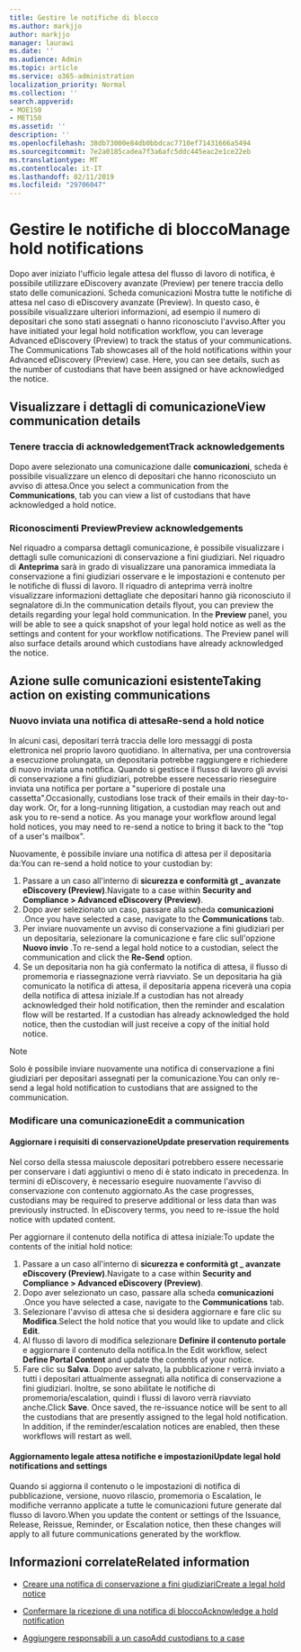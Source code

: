 ```yaml
---
title: Gestire le notifiche di blocco
ms.author: markjjo
author: markjjo
manager: laurawi
ms.date: ''
ms.audience: Admin
ms.topic: article
ms.service: o365-administration
localization_priority: Normal
ms.collection: ''
search.appverid:
- MOE150
- MET150
ms.assetid: ''
description: ''
ms.openlocfilehash: 38db73000e84db0bbdcac7710ef71431666a5494
ms.sourcegitcommit: 7e2a0185cadea7f3a6afc5ddc445eac2e1ce22eb
ms.translationtype: MT
ms.contentlocale: it-IT
ms.lasthandoff: 02/11/2019
ms.locfileid: "29706047"
---
```

# <a name="manage-hold-notifications"></a><span data-ttu-id="36884-102">Gestire le notifiche di blocco</span><span class="sxs-lookup"><span data-stu-id="36884-102">Manage hold notifications</span></span>

<span data-ttu-id="36884-p101">Dopo aver iniziato l'ufficio legale attesa del flusso di lavoro di notifica, è possibile utilizzare eDiscovery avanzate (Preview) per tenere traccia dello stato delle comunicazioni. Scheda comunicazioni Mostra tutte le notifiche di attesa nel caso di eDiscovery avanzate (Preview). In questo caso, è possibile visualizzare ulteriori informazioni, ad esempio il numero di depositari che sono stati assegnati o hanno riconosciuto l'avviso.</span><span class="sxs-lookup"><span data-stu-id="36884-p101">After you have initiated your legal hold notification workflow, you can leverage  Advanced eDiscovery (Preview) to track the status of your communications. The Communications Tab showcases all of the hold notifications within your Advanced eDiscovery (Preview) case. Here, you can see details, such as the number of custodians that have been assigned or have acknowledged the notice.</span></span>

## <a name="view-communication-details"></a><span data-ttu-id="36884-106">Visualizzare i dettagli di comunicazione</span><span class="sxs-lookup"><span data-stu-id="36884-106">View communication details</span></span>

### <a name="track-acknowledgements"></a><span data-ttu-id="36884-107">Tenere traccia di acknowledgement</span><span class="sxs-lookup"><span data-stu-id="36884-107">Track acknowledgements</span></span>

<span data-ttu-id="36884-108">Dopo avere selezionato una comunicazione dalle **comunicazioni**, scheda è possibile visualizzare un elenco di depositari che hanno riconosciuto un avviso di attesa.</span><span class="sxs-lookup"><span data-stu-id="36884-108">Once you select a communication from the **Communications**, tab you can view a list of custodians that have acknowledged a hold notice.</span></span> 

### <a name="preview-acknowledgements"></a><span data-ttu-id="36884-109">Riconoscimenti Preview</span><span class="sxs-lookup"><span data-stu-id="36884-109">Preview acknowledgements</span></span>

<span data-ttu-id="36884-p102">Nel riquadro a comparsa dettagli comunicazione, è possibile visualizzare i dettagli sulle comunicazioni di conservazione a fini giudiziari. Nel riquadro di **Anteprima** sarà in grado di visualizzare una panoramica immediata la conservazione a fini giudiziari osservare e le impostazioni e contenuto per le notifiche di flussi di lavoro. Il riquadro di anteprima verrà inoltre visualizzare informazioni dettagliate che depositari hanno già riconosciuto il segnalatore di.</span><span class="sxs-lookup"><span data-stu-id="36884-p102">In the communication details flyout, you can preview the details regarding your legal hold communication. In the **Preview** panel, you will be able to see a quick snapshot of your legal hold notice as well as the settings and content for your workflow notifications. The Preview panel will also surface details around which custodians have already acknowledged the notice.</span></span>

## <a name="taking-action-on-existing-communications"></a><span data-ttu-id="36884-113">Azione sulle comunicazioni esistente</span><span class="sxs-lookup"><span data-stu-id="36884-113">Taking action on existing communications</span></span>

### <a name="re-send-a-hold-notice"></a><span data-ttu-id="36884-114">Nuovo inviata una notifica di attesa</span><span class="sxs-lookup"><span data-stu-id="36884-114">Re-send a hold notice</span></span>

<span data-ttu-id="36884-p103">In alcuni casi, depositari terrà traccia delle loro messaggi di posta elettronica nel proprio lavoro quotidiano. In alternativa, per una controversia a esecuzione prolungata, un depositaria potrebbe raggiungere e richiedere di nuovo inviata una notifica. Quando si gestisce il flusso di lavoro gli avvisi di conservazione a fini giudiziari, potrebbe essere necessario rieseguire inviata una notifica per portare a "superiore di postale una cassetta".</span><span class="sxs-lookup"><span data-stu-id="36884-p103">Occasionally, custodians lose track of their emails in their day-to-day work. Or, for a long-running litigation, a custodian may reach out and ask you to re-send a notice. As you manage your workflow around legal hold notices, you may need to re-send a notice to bring it back to the "top of a user's mailbox".</span></span>

<span data-ttu-id="36884-118">Nuovamente, è possibile inviare una notifica di attesa per il depositaria da:</span><span class="sxs-lookup"><span data-stu-id="36884-118">You can re-send a hold notice to your custodian by:</span></span>
1. <span data-ttu-id="36884-119">Passare a un caso all'interno di **sicurezza e conformità gt _ avanzate eDiscovery (Preview)**.</span><span class="sxs-lookup"><span data-stu-id="36884-119">Navigate to a case within **Security and Compliance > Advanced eDiscovery (Preview)**.</span></span>
2. <span data-ttu-id="36884-120">Dopo aver selezionato un caso, passare alla scheda **comunicazioni** .</span><span class="sxs-lookup"><span data-stu-id="36884-120">Once you have selected a case, navigate to the **Communications** tab.</span></span>
3. <span data-ttu-id="36884-121">Per inviare nuovamente un avviso di conservazione a fini giudiziari per un depositaria, selezionare la comunicazione e fare clic sull'opzione **Nuovo invio** .</span><span class="sxs-lookup"><span data-stu-id="36884-121">To re-send a legal hold notice to a custodian, select the communication and click the **Re-Send** option.</span></span>
4. <span data-ttu-id="36884-p104">Se un depositaria non ha già confermato la notifica di attesa, il flusso di promemoria e riassegnazione verrà riavviato. Se un depositaria ha già comunicato la notifica di attesa, il depositaria appena riceverà una copia della notifica di attesa iniziale.</span><span class="sxs-lookup"><span data-stu-id="36884-p104">If a custodian has not already acknowledged their hold notification, then the reminder and escalation flow will be restarted. If a custodian has already acknowledged the hold notice, then the custodian will just receive a copy of the initial hold notice.</span></span>

> [!NOTE]
> <span data-ttu-id="36884-124">Solo è possibile inviare nuovamente una notifica di conservazione a fini giudiziari per depositari assegnati per la comunicazione.</span><span class="sxs-lookup"><span data-stu-id="36884-124">You can only re-send a legal hold notification to custodians that are assigned to the communication.</span></span> 

### <a name="edit-a-communication"></a><span data-ttu-id="36884-125">Modificare una comunicazione</span><span class="sxs-lookup"><span data-stu-id="36884-125">Edit a communication</span></span>

#### <a name="update-preservation-requirements"></a><span data-ttu-id="36884-126">Aggiornare i requisiti di conservazione</span><span class="sxs-lookup"><span data-stu-id="36884-126">Update preservation requirements</span></span>
  
<span data-ttu-id="36884-p105">Nel corso della stessa maiuscole depositari potrebbero essere necessarie per conservare i dati aggiuntivi o meno di è stato indicato in precedenza. In termini di eDiscovery, è necessario eseguire nuovamente l'avviso di conservazione con contenuto aggiornato.</span><span class="sxs-lookup"><span data-stu-id="36884-p105">As the case progresses, custodians may be required to preserve additional or less data than was previously instructed. In eDiscovery terms, you need to re-issue the hold notice with updated content.</span></span>

<span data-ttu-id="36884-129">Per aggiornare il contenuto della notifica di attesa iniziale:</span><span class="sxs-lookup"><span data-stu-id="36884-129">To update the contents of the initial hold notice:</span></span>

1. <span data-ttu-id="36884-130">Passare a un caso all'interno di **sicurezza e conformità gt _ avanzate eDiscovery (Preview)**.</span><span class="sxs-lookup"><span data-stu-id="36884-130">Navigate to a case within **Security and Compliance > Advanced eDiscovery (Preview)**.</span></span>
2. <span data-ttu-id="36884-131">Dopo aver selezionato un caso, passare alla scheda **comunicazioni** .</span><span class="sxs-lookup"><span data-stu-id="36884-131">Once you have selected a case, navigate to the **Communications** tab.</span></span>
3. <span data-ttu-id="36884-132">Selezionare l'avviso di attesa che si desidera aggiornare e fare clic su **Modifica**.</span><span class="sxs-lookup"><span data-stu-id="36884-132">Select the hold notice that you would like to update and click **Edit**.</span></span>
4. <span data-ttu-id="36884-133">Al flusso di lavoro di modifica selezionare **Definire il contenuto portale** e aggiornare il contenuto della notifica.</span><span class="sxs-lookup"><span data-stu-id="36884-133">In the Edit workflow, select **Define Portal Content** and update the contents of your notice.</span></span> 
5. <span data-ttu-id="36884-p106">Fare clic su **Salva**. Dopo aver salvato, la pubblicazione r verrà inviato a tutti i depositari attualmente assegnati alla notifica di conservazione a fini giudiziari. Inoltre, se sono abilitate le notifiche di promemoria/escalation, quindi i flussi di lavoro verrà riavviato anche.</span><span class="sxs-lookup"><span data-stu-id="36884-p106">Click **Save**. Once saved, the re-issuance notice will be sent to all the custodians that are presently assigned to the legal hold notification. In addition, if the reminder/escalation notices are enabled, then these workflows will restart as well.</span></span> 


#### <a name="update-legal-hold-notifications-and-settings"></a><span data-ttu-id="36884-137">Aggiornamento legale attesa notifiche e impostazioni</span><span class="sxs-lookup"><span data-stu-id="36884-137">Update legal hold notifications and settings</span></span>

<span data-ttu-id="36884-138">Quando si aggiorna il contenuto o le impostazioni di notifica di pubblicazione, versione, nuovo rilascio, promemoria o Escalation, le modifiche verranno applicate a tutte le comunicazioni future generate dal flusso di lavoro.</span><span class="sxs-lookup"><span data-stu-id="36884-138">When you update the content or settings of the Issuance, Release, Reissue, Reminder, or Escalation notice, then these changes will apply to all future communications generated by the workflow.</span></span>

## <a name="related-information"></a><span data-ttu-id="36884-139">Informazioni correlate</span><span class="sxs-lookup"><span data-stu-id="36884-139">Related information</span></span> 

- [<span data-ttu-id="36884-140">Creare una notifica di conservazione a fini giudiziari</span><span class="sxs-lookup"><span data-stu-id="36884-140">Create a legal hold notice</span></span>](create-hold-notification.md)
    
- [<span data-ttu-id="36884-141">Confermare la ricezione di una notifica di blocco</span><span class="sxs-lookup"><span data-stu-id="36884-141">Acknowledge a hold notification</span></span>](acknowledge-hold-notification.md)
    
- [<span data-ttu-id="36884-142">Aggiungere responsabili a un caso</span><span class="sxs-lookup"><span data-stu-id="36884-142">Add custodians to a case</span></span>](add-custodians-to-case.md)